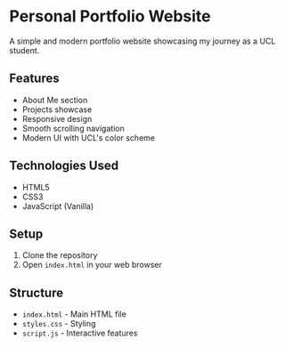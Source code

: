# Personal Portfolio Website

A simple and modern portfolio website showcasing my journey as a UCL student.

## Features

- About Me section
- Projects showcase
- Responsive design
- Smooth scrolling navigation
- Modern UI with UCL's color scheme

## Technologies Used

- HTML5
- CSS3
- JavaScript (Vanilla)

## Setup

1. Clone the repository
2. Open `index.html` in your web browser

## Structure

- `index.html` - Main HTML file
- `styles.css` - Styling
- `script.js` - Interactive features 